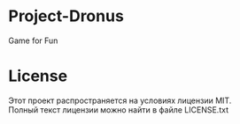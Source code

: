 # Project-Dronus
Game for Fun

# License

Этот проект распространяется на условиях лицензии MIT.  
Полный текст лицензии можно найти в файле LICENSE.txt
